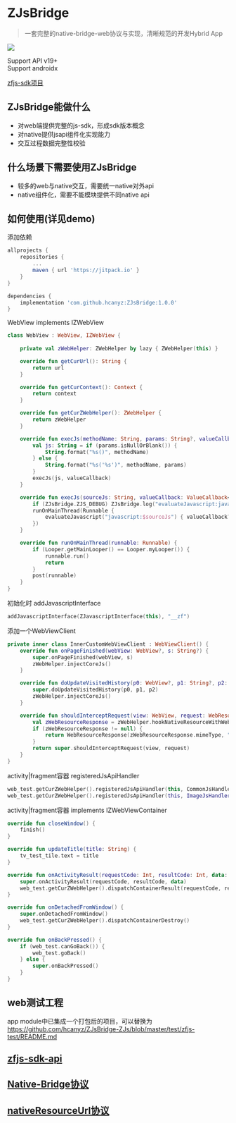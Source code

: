 ZJsBridge
===
> 一套完整的native-bridge-web协议与实现，清晰规范的开发Hybrid App

[![](https://jitpack.io/v/hcanyz/ZJsBridge.svg)](https://jitpack.io/#hcanyz/ZJsBridge)

Support API v19+   
Support androidx

[zfjs-sdk项目](https://github.com/hcanyz/ZJsBridge-ZJs)

## ZJsBridge能做什么
- 对web端提供完整的js-sdk，形成sdk版本概念
- 对native提供jsapi组件化实现能力
- 交互过程数据完整性校验

## 什么场景下需要使用ZJsBridge
- 较多的web与native交互，需要统一native对外api
- native组件化，需要不能模块提供不同native api

## 如何使用(详见demo)

添加依赖
```groovy
allprojects {
    repositories {
        ...
        maven { url 'https://jitpack.io' }
    }
}

dependencies {
    implementation 'com.github.hcanyz:ZJsBridge:1.0.0'
}
```

WebView implements IZWebView
```kotlin
class WebView : WebView, IZWebView {
    
    private val zWebHelper: ZWebHelper by lazy { ZWebHelper(this) }

    override fun getCurUrl(): String {
        return url
    }

    override fun getCurContext(): Context {
        return context
    }

    override fun getCurZWebHelper(): ZWebHelper {
        return zWebHelper
    }

    override fun execJs(methodName: String, params: String?, valueCallback: ValueCallback<String>?) {
        val js: String = if (params.isNullOrBlank()) {
            String.format("%s()", methodName)
        } else {
            String.format("%s('%s')", methodName, params)
        }
        execJs(js, valueCallback)
    }

    override fun execJs(sourceJs: String, valueCallback: ValueCallback<String>?) {
        if (ZJsBridge.ZJS_DEBUG) ZJsBridge.log("evaluateJavascript:javascript:$sourceJs")
        runOnMainThread(Runnable {
            evaluateJavascript("javascript:$sourceJs") { valueCallback?.onReceiveValue(it) }
        })
    }

    override fun runOnMainThread(runnable: Runnable) {
        if (Looper.getMainLooper() == Looper.myLooper()) {
            runnable.run()
            return
        }
        post(runnable)
    }
}
```

初始化时 addJavascriptInterface
```kotlin
addJavascriptInterface(ZJavascriptInterface(this), "__zf")
```

添加一个WebViewClient
```kotlin
private inner class InnerCustomWebViewClient : WebViewClient() {
    override fun onPageFinished(webView: WebView?, s: String?) {
        super.onPageFinished(webView, s)
        zWebHelper.injectCoreJs()
    }

    override fun doUpdateVisitedHistory(p0: WebView?, p1: String?, p2: Boolean) {
        super.doUpdateVisitedHistory(p0, p1, p2)
        zWebHelper.injectCoreJs()
    }

    override fun shouldInterceptRequest(view: WebView, request: WebResourceRequest): WebResourceResponse? {
        val zWebResourceResponse = zWebHelper.hookNativeResourceWithWebViewRequest(request.url)
        if (zWebResourceResponse != null) {
            return WebResourceResponse(zWebResourceResponse.mimeType, "", zWebResourceResponse.data)
        }
        return super.shouldInterceptRequest(view, request)
    }
}
```

activity|fragment容器 registeredJsApiHandler
```kotlin
web_test.getCurZWebHelper().registeredJsApiHandler(this, CommonJsHandler::class.java)
web_test.getCurZWebHelper().registeredJsApiHandler(this, ImageJsHandler::class.java)
```

activity|fragment容器 implements IZWebViewContainer
```kotlin
override fun closeWindow() {
    finish()
}

override fun updateTitle(title: String) {
    tv_test_tile.text = title
}

override fun onActivityResult(requestCode: Int, resultCode: Int, data: Intent?) {
    super.onActivityResult(requestCode, resultCode, data)
    web_test.getCurZWebHelper().dispatchContainerResult(requestCode, resultCode, data)
}

override fun onDetachedFromWindow() {
    super.onDetachedFromWindow()
    web_test.getCurZWebHelper().dispatchContainerDestroy()
}

override fun onBackPressed() {
    if (web_test.canGoBack()) {
        web_test.goBack()
    } else {
        super.onBackPressed()
    }
}
```

## web测试工程
app module中已集成一个打包后的项目，可以替换为  
https://github.com/hcanyz/ZJsBridge-ZJs/blob/master/test/zfjs-test/README.md

## [zfjs-sdk-api](./readme-jssdk-api.md#zfjs-sdk说明文档)

## [Native-Bridge协议](./readme-protocol.md#协议)

## [nativeResourceUrl协议](./readme-nativeResourceUrl.md#协议)